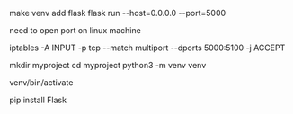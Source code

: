 
make venv
add flask
flask run --host=0.0.0.0 --port=5000

need to open port on linux machine

iptables -A INPUT -p tcp --match multiport --dports 5000:5100 -j ACCEPT

mkdir myproject
cd myproject
python3 -m venv venv

venv/bin/activate

pip install Flask

